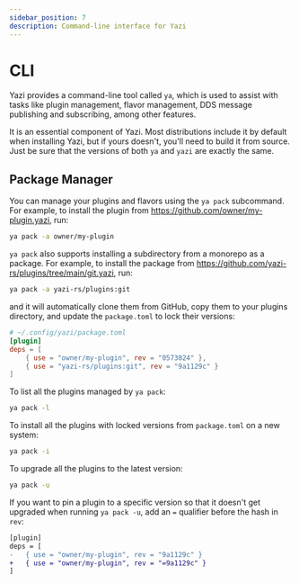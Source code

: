 ```yaml
---
sidebar_position: 7
description: Command-line interface for Yazi
---
```


# CLI

Yazi provides a command-line tool called `ya`, which is used to assist with tasks like plugin management, flavor management, DDS message publishing and subscribing, among other features.

It is an essential component of Yazi. Most distributions include it by default when installing Yazi, but if yours doesn't, you'll need to build it from source. Just be sure that the versions of both `ya` and `yazi` are exactly the same.

## Package Manager

You can manage your plugins and flavors using the `ya pack` subcommand. For example, to install the plugin from https://github.com/owner/my-plugin.yazi, run:

```sh
ya pack -a owner/my-plugin
```

`ya pack` also supports installing a subdirectory from a monorepo as a package. For example, to install the package from https://github.com/yazi-rs/plugins/tree/main/git.yazi, run:

```sh
ya pack -a yazi-rs/plugins:git
```

and it will automatically clone them from GitHub, copy them to your plugins directory, and update the `package.toml` to lock their versions:

```toml
# ~/.config/yazi/package.toml
[plugin]
deps = [
	{ use = "owner/my-plugin", rev = "0573024" },
	{ use = "yazi-rs/plugins:git", rev = "9a1129c" }
]
```

To list all the plugins managed by `ya pack`:

```sh
ya pack -l
```

To install all the plugins with locked versions from `package.toml` on a new system:

```sh
ya pack -i
```

To upgrade all the plugins to the latest version:

```sh
ya pack -u
```

If you want to pin a plugin to a specific version so that it doesn't get upgraded when running `ya pack -u`, add an `=` qualifier before the hash in `rev`:

```diff
[plugin]
deps = [
-	{ use = "owner/my-plugin", rev = "9a1129c" }
+	{ use = "owner/my-plugin", rev = "=9a1129c" }
]
```
